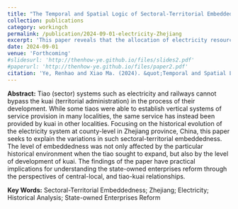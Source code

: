 ```yaml
---
title: "The Temporal and Spatial Logic of Sectoral-Territorial Embeddedness: A Historical Analysis of the Evolution of County-Level Electricity Power System in Zhejiang (条块互嵌的时间与空间逻辑：基于浙江省县级电力管理体制演变历史的分析)"
collection: publications
category: workingch
permalink: /publication/2024-09-01-electricity-Zhejiang
excerpt: 'This paper reveals that the allocation of electricity resources across different regions is operated by central SOEs rather than government department, influenced not only by the degree of top-down centralization of SOEs (construction in "planned economy period" or "reform period"), but also by the bottom-up proactive bargaining from local governments (level of electricity demand driven by economic growth).'
date: 2024-09-01
venue: 'Forthcoming'
#slidesurl: 'http://thenhow-ye.github.io/files/slides2.pdf'
#paperurl: 'http://thenhow-ye.github.io/files/paper2.pdf'
citation: 'Ye, Renhao and Xiao Ma. (2024). &quot;Temporal and Spatial Logic of Sectoral-Territorial Embeddedness: A Historical Analysis of the Evolution of County-Level Electricity Power System in Zhejiang (Tiaokuaihuqian de Shijian yu Kongjian Luoji: Jiyu Zhejiangsheng Xianjidianliguanlitizhi Yanbianlishi de Fenxi).&quot; <i>Forthcoming</i>.'
---
```


**Abstract:** Tiao (sector) systems such as electricity and railways cannot bypass the kuai (territorial administration) in the process of their development. While some tiaos were able to establish vertical systems of service provision in many localities, the same service has instead been provided by kuai in other localities. Focusing on the historical evolution of the electricity system at county-level in Zhejiang province, China, this paper seeks to explain the variations in such sectoral-territorial embeddedness. The level of embeddedness was not only affected by the particular historical environment when the tiao sought to expand, but also by the level of development of kuai. The findings of the paper have practical implications for understanding the state-owned enterprises reform through the perspectives of central-local, and tiao-kuai relationships.

**Key Words:** Sectoral-Territorial Embeddedness; Zhejiang; Electricity; Historical Analysis; State-owned Enterprises Reform
